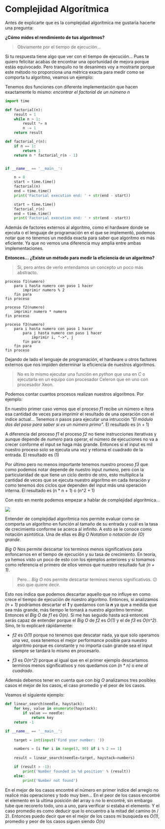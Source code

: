 # Complejidad Algorítmica

Antes de explicarte que es la complejidad algorítmica me gustaría hacerte una pregunta:

**¿Cómo mides el rendimiento de tus algoritmos?**

> Obviamente por el tiempo de ejecución...

Si tu respuesta tiene algo que ver con el tiempo de ejecución... Pues te quiero felicitar acabas de encontrar una oportunidad de mejora porque estás equivocado. Pero tranquilo no te desanimes voy a mostrarte porque este método no proporciona una métrica exacta para medir como se comporta tu algorítmo, veamos un ejemplo:

Tenemos dos funciones con diferente implementación que hacen exactamente lo mismo: *encontrar el factorial de un númeno n*

```python
import time

def factorial(n):
    result = 1
    while n > 1:
        result *= n
        n -= 1
    return result

def factorial_r(n):
    if n == 1:
        return 1
    return n * factorial_r(n - 1)


if __name__ == '__main__':

    n = 8
    start = time.time()
    factorial(n)
    end = time.time()
    print('Factorial execution end: ' + str(end - start))

    start = time.time()
    factorial_r(n)
    end = time.time()
    print('Factorial execution end: ' + str(end - start))
```

Además de factores externos al algorítmo, como el hardware donde se ejecuta o el lenguaje de programación en el que se implementó, podemos notar que no tenemos un medida exacta para saber que algorítmo es más eficiente. Ya que no vemos una diferencia muy amplia entre ambas implementaciones.

**Entonces... ¿Existe un método para medir la eficiencia de un algorítmo?**

> Sí, pero antes de verlo entendamos un concepto un poco más abstracto.

```
proceso f1(numero)
    para i hasta numero con paso 1 hacer
        imprimir numero % 2
    fin para
fin proceso

proceso f2(numero)
    imprimir numero * numero
fin proceso

proceso f3(numero)
    para i hasta numero con paso 1 hacer        
        para j hasta numero con paso 1 hacer
            imprimir i, "->", j
        fin para
    fin para
fin proceso
```

Dejando de lado el lenguaje de programación, el hardware u otros factores externos que nos impiden determinar la eficiencia de nuestros algorítmos. 

> No es lo mismo ejecutar una función en *python* que una en *C* o ejecutarla en un equipo con procesador Celeron que en uno con procesador Xeon.

Podemos contar cuantos procesos realizan nuestros algorítmos. Por ejemplo:

En nuestro primer caso vemos que el proceso *f1* recibe un número e itera esa cantidad de veces para imprimir el resultado de una operación con el indice actual... Tenemos *n* pasos para ejecutar una intrucción *"El módulo dos del paso para saber si es un número primo"*. 
El resultado es (n + 1)

A diferencia del proceso *f1* el proceso *f2* no tiene instrucciones iterativas y aunque depende de *numero* para operar, el número de ejecuciones no va a crecer conforme el input se haga más grande. Entonces si el input es mil nuestro proceso solo se ejecuta una vez y retorna el cuadrado de la entrada. 
El resultado es (1)

Por último pero no menos importante tenemos nuestro proceso *f3* que como podemos notar depende de nuestro input *numero*, pero con la particularidad de que tiene un ciclo dentro de otro, esto multiplica la cantidad de veces que se ejecuta nuestro algorítmo en cada iteración y como tenemos dos ciclos que dependen del input más una operación interna. 
El resultado es (n * n + 1) o (n^2 + 1)

Con esto en mente podemos empezar a hablar de complejidad algorítmica...

![](https://i.ytimg.com/vi/ONNTDstfzsg/sddefault.jpg)

Entender de complejidad algorítmica nos permite evaluar como se comporta un algorítmo en función al tamaño de su entrada y cuál es la tasa de crecimiento conforme se acerca al infinito. A esto se le conoce como notación asintótica. Una de ellas es *Big O Notation* o *notación de (O) grande*.

*Big O* Nos permite descartar los terminos menos significativos para enfoncarnos en el tiempo de ejecución y su tasa de crecimiento. 
En teoría, ya hemos visto un poco de esto con los ejemplos anteriores y si tomamos como referencia el primero de ellos vemos que nuestro resultado fue *(n + 1)*. 

> Pero... *Big O* nos permite descartar terminos menos significativos. :confused: eso que quiere decir. 
 
Esto nos indica que podemos descartar aquello que no influye en como crece el tiempo de ejecución de nuestro algorítmo. Entonces, si analizamos *(n + 1)* podríamos descartar el ***1*** y quedarnos con la ***n*** ya que a medida que sea más grande, más tiempo le tomará a nuestro algorítmo terminar. Entonces el *Big O* de *f1* es *O(n)*.
Si me has seguido hasta acá entonces serás capaz de entender porque el *Big O* de *f2* es *O(1)* y el de *f3* es *O(n^2)*. Sino, te lo explicaré rápidamente: 

* *f2* es *O(1)* porque no tenemos que descatar nada, ya que solo operamos una vez, osea tenemos el mejor performance posible para nuestro algoritmo porque es constante y no importa cuán grande sea el input siempre se tardara lo mismo en procesarlo.

* *f3* es *O(n^2)* porque al igual que en el primer ejemplo descartamos terminos menos significativos y nos quedamos con *(n * n)* o *ene al cuadrado*.

Además debemos tener en cuenta que con *big O* analizamos tres posibles casos el mejor de los casos, el caso promedio y el peor de los casos.

Veamos el siguiente ejemplo:

```python
def linear_search(needle, haystack):
    for key, value in enumerate(haystack):
        if value == needle:
            return key    
    return -1

if __name__ == '__main__':

    target = int(input('Find your number: '))

    numbers = [i for i in range(3, 90) if i % 2 == 1]
    
    result = linear_search(needle=target, haystack=numbers)

    if (result > -1):
        print('Number founded in %d position' % (result))
    else:
        print('Number not found')
```

En el mejor de los casos encontré el número en primer indice del arreglo no realicé más operaciones y todo muy bien... En el peor de los casos encontré el elemento en la ultima posición del array o no lo encontré, sin embargo tube que recorerlo todo, uno a uno, para verificar si estaba el elemento.
Y el caso promedio es como deducir que lo encuentro a la mitad del camino (n / 2).
Entonces puedo decir que en el mejor de los casos mi busqueda es *O(1)*, promedio y peor de los casos  siguen siendo *O(n)*
